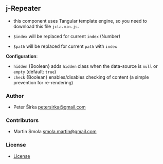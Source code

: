 ## j-Repeater

- this component uses Tangular template engine, so you need to download this file `jcta.min.js`.

- `$index` will be replaced for current `index` (Number)
- `$path` will be replaced for current `path` with `index`

__Configuration__:

- `hidden` {Boolean} adds `hidden` class when the data-source is `null` or `empty` (default: `true`)
- `check` {Boolean} enables/disables checking of content (a simple prevention for re-rendering)

### Author

- Peter Širka <petersirka@gmail.com>

### Contributors

- Martin Smola <smola.martin@gmail.com>

### License

- [License](https://www.totaljs.com/license/)
